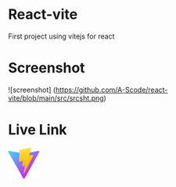 # React-vite

First project using vitejs for react

# Screenshot
![screenshot] (https://github.com/A-Scode/react-vite/blob/main/src/srcsht.png)

# Live Link
[![logo](https://github.com/A-Scode/react-vite/blob/main/public/vite.svg)](https://a-scode.github.io/react-vite/)